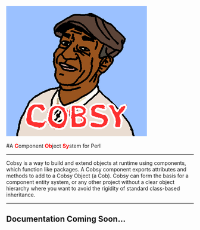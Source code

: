 ![cobsy](example/cobsy.png)

#A <span style="color: red; font-weight: bold">C</span>omponent <span style="color: red; font-weight: bold">Ob</span>ject <span style="color: red; font-weight: bold">Sy</span>stem for Perl

---
Cobsy is a way to build and extend objects at runtime using components, which function like packages. A Cobsy component exports attributes and methods to add to a Cobsy
Object (a Cob). Cobsy can form the basis for a component entity system, or any other project without a clear object hierarchy where you want to avoid the rigidity of
standard class-based inheritance.

---
## Documentation Coming Soon...
